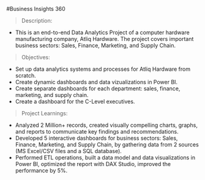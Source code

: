 #Business Insights 360

> Description:
- This is an end-to-end Data Analytics Project of a computer hardware manufacturing company, Atliq Hardware. The project covers important business sectors: Sales, Finance, Marketing, and Supply Chain.

> Objectives:
- Set up data analytics systems and processes for Atliq Hardware from scratch.
- Create dynamic dashboards and data vizualizations in Power BI.
- Create separate dashboards for each department: sales, finance, marketing, and supply chain.
- Create a dashboard for the C-Level executives.

> Project Learnings:
- Analyzed 2 Million+ records, created visually compelling charts, graphs, and reports to communicate key findings
and recommendations.
- Developed 5 interactive dashboards for business sectors: Sales, Finance, Marketing, and Supply Chain, by gathering
data from 2 sources (MS Excel/CSV files and a SQL database).
- Performed ETL operations, built a data model and data visualizations in Power BI, optimized the report with DAX
Studio, improved the performance by 5%.
